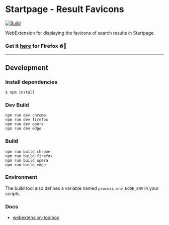 # Startpage - Result Favicons
[![Build](https://github.com/DrHaid/startpage-result-favicons/actions/workflows/build_webext.yml/badge.svg)](https://github.com/DrHaid/startpage-result-favicons/actions/workflows/build_webext.yml)

WebExtension for displaying the favicons of search results in Startpage.
### Get it [here](https://addons.mozilla.org/en-US/firefox/addon/startpage-result-favicons/) for Firefox 🔥🦊

---
## Development

### Install dependencies

	$ npm install

### Dev Build

    npm run dev chrome
    npm run dev firefox
    npm run dev opera
    npm run dev edge

### Build

    npm run build chrome
    npm run build firefox
    npm run build opera
    npm run build edge

### Environment

The build tool also defines a variable named `process.env.NODE_ENV` in your scripts. 

### Docs

* [webextension-toolbox](https://github.com/HaNdTriX/webextension-toolbox)

